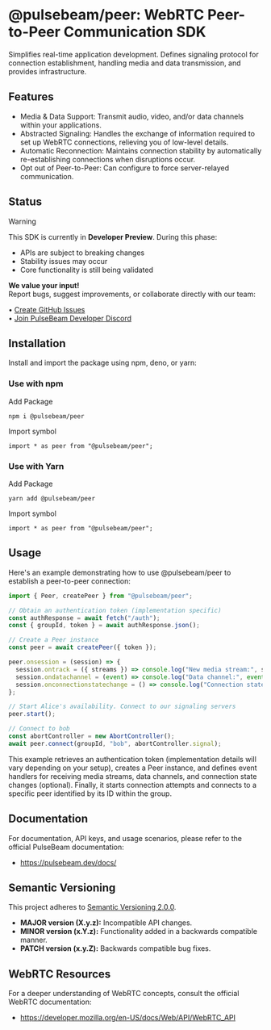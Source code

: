 # @pulsebeam/peer: WebRTC Peer-to-Peer Communication SDK

Simplifies real-time application development. Defines signaling protocol for connection establishment, handling media and data transmission, and provides infrastructure.

## Features

- Media & Data Support: Transmit audio, video, and/or data channels within your applications.
- Abstracted Signaling: Handles the exchange of information required to set up WebRTC connections, relieving you of low-level details.
- Automatic Reconnection: Maintains connection stability by automatically re-establishing connections when disruptions occur.
- Opt out of Peer-to-Peer: Can configure to force server-relayed communication.

## Status

> [!WARNING]
> This SDK is currently in **Developer Preview**. During this phase:
> - APIs are subject to breaking changes
> - Stability issues may occur
> - Core functionality is still being validated
>
> **We value your input!**  
> Report bugs, suggest improvements, or collaborate directly with our team:
> 
> • [Create GitHub Issues](https://github.com/PulseBeamDev/pulsebeam-js/issues)  
> • [Join PulseBeam Developer Discord](https://discord.gg/Bhd3t9afuB)  

## Installation

Install and import the package using npm, deno, or yarn:

### Use with npm

Add Package

`npm i @pulsebeam/peer`

Import symbol

`import * as peer from "@pulsebeam/peer";`

### Use with Yarn

Add Package

`yarn add @pulsebeam/peer`

Import symbol

`import * as peer from "@pulsebeam/peer";`


## Usage

Here's an example demonstrating how to use @pulsebeam/peer to establish a peer-to-peer connection:

```ts
import { Peer, createPeer } from "@pulsebeam/peer";

// Obtain an authentication token (implementation specific)
const authResponse = await fetch("/auth");
const { groupId, token } = await authResponse.json();

// Create a Peer instance
const peer = await createPeer({ token });

peer.onsession = (session) => {
  session.ontrack = ({ streams }) => console.log("New media stream:", streams);
  session.ondatachannel = (event) => console.log("Data channel:", event.channel);
  session.onconnectionstatechange = () => console.log("Connection state changed");
};

// Start Alice's availability. Connect to our signaling servers
peer.start();

// Connect to bob
const abortController = new AbortController();
await peer.connect(groupId, "bob", abortController.signal);
```

This example retrieves an authentication token (implementation details will vary depending on your setup), creates a Peer instance, and defines event handlers for receiving media streams, data channels, and connection state changes (optional). Finally, it starts connection attempts and connects to a specific peer identified by its ID within the group.

## Documentation

For documentation, API keys, and usage scenarios, please refer to the official PulseBeam documentation:

* https://pulsebeam.dev/docs/

## Semantic Versioning

This project adheres to [Semantic Versioning 2.0.0](https://semver.org/).

* **MAJOR version (X.y.z):** Incompatible API changes.
* **MINOR version (x.Y.z):** Functionality added in a backwards compatible manner.
* **PATCH version (x.y.Z):** Backwards compatible bug fixes.

## WebRTC Resources

For a deeper understanding of WebRTC concepts, consult the official WebRTC documentation:

* https://developer.mozilla.org/en-US/docs/Web/API/WebRTC_API
